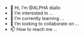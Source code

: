 - 👋 Hi, I’m @ALPHA diallo
- 👀 I’m interested in ...
- 🌱 I’m currently learning ...
- 💞️ I’m looking to collaborate on ...
- 📫 How to reach me ...

<!---
ALPHA-diall/ALPHA-diall is a ✨ special ✨ repository because its `README.md` (this file) appears on your GitHub profile.
You can click the Preview link to take a look at your changes.
--->
